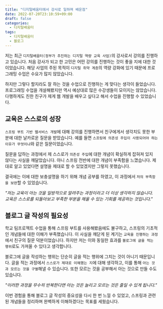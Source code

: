 ```yaml
---
title: "디지털배움터에서 강사로 일하며 배운점"
date: 2022-07-20T23:10:59+09:00
draft: false
categories:
  - 디지털배움터
tags:
  - 디지털배움터
  - 블로그
---
```


저는 최근 `디지털배움터(정부가 추진하는 디지털 역량 교육 사업)`의 강사로서 강의를 진행하고 있습니다. 처음 강사가 되고 한 고민은 어떤 강의를 진행하는 것이 좋을 지에 대한 것이었습니다. 해당 사업의 주된 목적이 `디지털 취약 계층`의 역량 강화에 있기 때문에 프로그래밍 수업은 수요가 많지 않았습니다.

하지만 그렇다 할지라도 잘 하는 것을 수업으로 진행하는 게 맞다는 생각이 들었습니다. 프로그래밍 수업을 개설해봤지만 역시 예상대로 많은 수강생들이 모이지는 않았습니다. 다행하게도 친한 친구가 제게 웹 개발을 배우고 싶다고 해서 수업을 진행할 수 있었습니다.

## 교육은 스스로의 성장

`스프링 부트 기반 웹서비스 개발`에 대해 강의를 진행하면서 친구에게서 생각치도 못한 부분에 대한 날카로운 질문을 받았습니다. 예를 들면 `스프링에 의존성 주입이 사용되어야 하는 이유가 무엇이냐`와 같은 질문이었습니다.

질문을 답하는 과정에서 제 스스로가 `의존성 주입`에 대한 개념이 확실하게 잡혀져 있지 않다는 사실을 깨달았습니다. 아니 스프링 전반에 대한 개념이 부족함을 느꼈습니다. 제대로 알고 있었다면 설명을 제대로 할 수 있었겠지만 그렇지 못했습니다.

결국에는 이에 대한 보충설명을 하기 위해 개념 공부를 하였고, 이 과정에서 `저의 부족함을 보완`할 수 있었습니다.

*"저는 교육이 아는 것을 일방적으로 알려주는 과정이라고 더 이상 생각하지 않습니다. 교육은 스스로를 되돌아보고 부족한 부분을 채울 수 있는 기회를 제공하는 것입니다."*

## 블로그 글 작성의 필요성

학교 팀프로젝트 수업을 통해 스프링 부트를 사용해봤음에도 불구하고, 스프링의 기초적인 개념들에 대한 이해가 부족했습니다. 이 사실을 깨닫게 된 계기는 `교육을 진행하는 과정`에서 친구의 질문 덕분이었습니다. 하지만 저는 이와 동일한 효과를 `블로그에 글을 적는 행위`로도 가져올 수 있다고 생각합니다.

블로그에 글을 작성하는 행위는 단순히 글을 적는 행위에 그치는 것이 아니기 때문입니다. 글을 적는 과정에서 `스스로가 제대로 이해했는 지`에 대해 생각하고, 이를 통해 `아는 것과 모르는 것을 구별`해낼 수 있습니다. 또한 모르는 것을 공부해서 아는 것으로 만들 수도 있습니다. 

*"이러한 과정을 무수히 반복한다면 아는 것은 늘리고 모르는 것은 줄일 수 있게 됩니다."*

이번 경험을 통해 블로그 글 작성의 중요성을 다시 한 번 느낄 수 있었고, 스프링과 관련된 개념들을 정리하며 완벽하게 이해하겠다는 목표를 세웠습니다.
